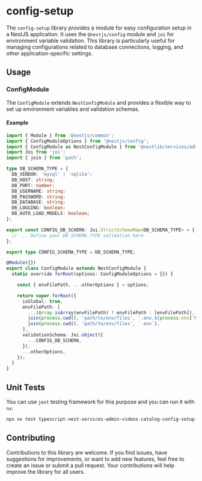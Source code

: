 # config-setup

The `config-setup` library provides a module for easy configuration setup in a NestJS application. It uses the `@nestjs/config` module and `joi` for environment variable validation. This library is particularly useful for managing configurations related to database connections, logging, and other application-specific settings.

## Usage

### ConfigModule

The `ConfigModule` extends `NestConfigModule` and provides a flexible way to set up environment variables and validation schemas.

#### Example

```typescript
import { Module } from '@nestjs/common';
import { ConfigModuleOptions } from '@nestjs/config';
import { ConfigModule as NestConfigModule } from '@nestlib/services/admin-videos-catalog/config-setup';
import Joi from 'joi';
import { join } from 'path';

type DB_SCHEMA_TYPE = {
  DB_VENDOR: 'mysql' | 'sqlite';
  DB_HOST: string;
  DB_PORT: number;
  DB_USERNAME: string;
  DB_PASSWORD: string;
  DB_DATABASE: string;
  DB_LOGGING: boolean;
  DB_AUTO_LOAD_MODELS: boolean;
};

export const CONFIG_DB_SCHEMA: Joi.StrictSchemaMap<DB_SCHEMA_TYPE> = {
  // ... Define your DB_SCHEMA_TYPE validation here
};

export type CONFIG_SCHEMA_TYPE = DB_SCHEMA_TYPE;

@Module({})
export class ConfigModule extends NestConfigModule {
  static override forRoot(options: ConfigModuleOptions = {}) {

    const { envFilePath, ...otherOptions } = options;

    return super.forRoot({
      isGlobal: true,
      envFilePath: [
        ...(Array.isArray(envFilePath) ? envFilePath : [envFilePath]),
        join(process.cwd(), 'path/to/env/files', `.env.${process.env['NODE_ENV']}`),
        join(process.cwd(), 'path/to/env/files', `.env`),
      ],
      validationSchema: Joi.object({
        ...CONFIG_DB_SCHEMA,
      }),
      ...otherOptions,
    });
  }
}
```

## Unit Tests

You can use `jest` testing framework for this purpose and you can run it with `nx`:

```sh
npx nx test typescript-nest-services-admin-videos-catalog-config-setup
```

## Contributing

Contributions to this library are welcome. If you find issues, have suggestions for improvements, or want to add new features, feel free to create an issue or submit a pull request. Your contributions will help improve the library for all users.